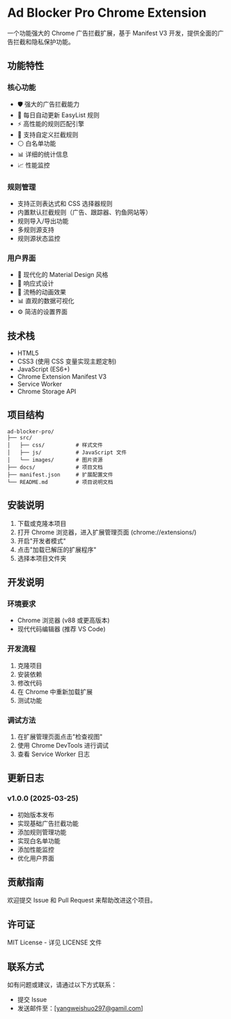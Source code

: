 # Ad Blocker Pro Chrome Extension

一个功能强大的 Chrome 广告拦截扩展，基于 Manifest V3 开发，提供全面的广告拦截和隐私保护功能。

## 功能特性

### 核心功能
- 🛡️ 强大的广告拦截能力
- 🔄 每日自动更新 EasyList 规则
- ⚡ 高性能的规则匹配引擎
- 🎯 支持自定义拦截规则
- ⚪ 白名单功能
- 📊 详细的统计信息
- 📈 性能监控

### 规则管理
- 支持正则表达式和 CSS 选择器规则
- 内置默认拦截规则（广告、跟踪器、钓鱼网站等）
- 规则导入/导出功能
- 多规则源支持
- 规则源状态监控

### 用户界面
- 🎨 现代化的 Material Design 风格
- 📱 响应式设计
- 🔄 流畅的动画效果
- 📊 直观的数据可视化
- ⚙️ 简洁的设置界面

## 技术栈

- HTML5
- CSS3 (使用 CSS 变量实现主题定制)
- JavaScript (ES6+)
- Chrome Extension Manifest V3
- Service Worker
- Chrome Storage API

## 项目结构

```
ad-blocker-pro/
├── src/
│   ├── css/          # 样式文件
│   ├── js/           # JavaScript 文件
│   └── images/       # 图片资源
├── docs/             # 项目文档
├── manifest.json     # 扩展配置文件
└── README.md         # 项目说明文档
```

## 安装说明

1. 下载或克隆本项目
2. 打开 Chrome 浏览器，进入扩展管理页面 (chrome://extensions/)
3. 开启"开发者模式"
4. 点击"加载已解压的扩展程序"
5. 选择本项目文件夹

## 开发说明

### 环境要求
- Chrome 浏览器 (v88 或更高版本)
- 现代代码编辑器 (推荐 VS Code)

### 开发流程
1. 克隆项目
2. 安装依赖
3. 修改代码
4. 在 Chrome 中重新加载扩展
5. 测试功能

### 调试方法
1. 在扩展管理页面点击"检查视图"
2. 使用 Chrome DevTools 进行调试
3. 查看 Service Worker 日志

## 更新日志

### v1.0.0 (2025-03-25)
- 初始版本发布
- 实现基础广告拦截功能
- 添加规则管理功能
- 实现白名单功能
- 添加性能监控
- 优化用户界面

## 贡献指南

欢迎提交 Issue 和 Pull Request 来帮助改进这个项目。

## 许可证

MIT License - 详见 LICENSE 文件

## 联系方式

如有问题或建议，请通过以下方式联系：
- 提交 Issue
- 发送邮件至：[yangweishuo297@gamil.com] 
